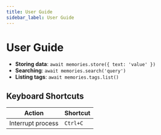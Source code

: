 ```yaml
---
title: User Guide
sidebar_label: User Guide
---
```


# User Guide

- **Storing data**: `await memories.store({ text: 'value' })`
- **Searching**: `await memories.search('query')`
- **Listing tags**: `await memories.tags.list()`

## Keyboard Shortcuts

| Action | Shortcut |
| --- | --- |
| Interrupt process | `Ctrl+C` |
